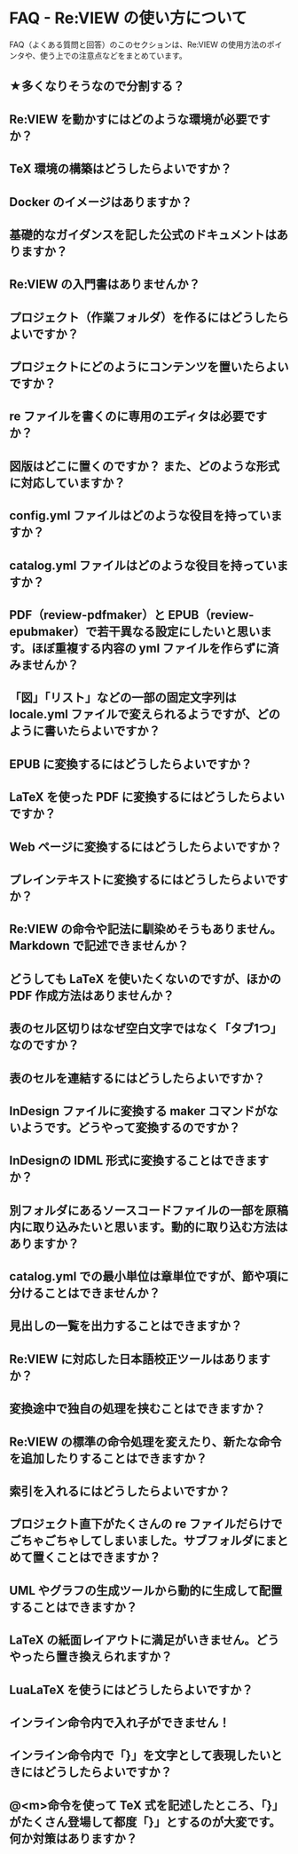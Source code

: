 # FAQ - Re:VIEW の使い方について

FAQ（よくある質問と回答）のこのセクションは、Re:VIEW の使用方法のポインタや、使う上での注意点などをまとめています。

★多くなりそうなので分割する？
----

## Re:VIEW を動かすにはどのような環境が必要ですか？

## TeX 環境の構築はどうしたらよいですか？

## Docker のイメージはありますか？

## 基礎的なガイダンスを記した公式のドキュメントはありますか？

## Re:VIEW の入門書はありませんか？

## プロジェクト（作業フォルダ）を作るにはどうしたらよいですか？

## プロジェクトにどのようにコンテンツを置いたらよいですか？

## re ファイルを書くのに専用のエディタは必要ですか？

## 図版はどこに置くのですか？ また、どのような形式に対応していますか？

## config.yml ファイルはどのような役目を持っていますか？

## catalog.yml ファイルはどのような役目を持っていますか？

## PDF（review-pdfmaker）と EPUB（review-epubmaker）で若干異なる設定にしたいと思います。ほぼ重複する内容の yml ファイルを作らずに済みませんか？

## 「図」「リスト」などの一部の固定文字列は locale.yml ファイルで変えられるようですが、どのように書いたらよいですか？

## EPUB に変換するにはどうしたらよいですか？

## LaTeX を使った PDF に変換するにはどうしたらよいですか？

## Web ページに変換するにはどうしたらよいですか？

## プレインテキストに変換するにはどうしたらよいですか？

## Re:VIEW の命令や記法に馴染めそうもありません。Markdown で記述できませんか？

## どうしても LaTeX を使いたくないのですが、ほかの PDF 作成方法はありませんか？

## 表のセル区切りはなぜ空白文字ではなく「タブ1つ」なのですか？

## 表のセルを連結するにはどうしたらよいですか？

## InDesign ファイルに変換する maker コマンドがないようです。どうやって変換するのですか？

## InDesignの IDML 形式に変換することはできますか？

## 別フォルダにあるソースコードファイルの一部を原稿内に取り込みたいと思います。動的に取り込む方法はありますか？

## catalog.yml での最小単位は章単位ですが、節や項に分けることはできませんか？

## 見出しの一覧を出力することはできますか？

## Re:VIEW に対応した日本語校正ツールはありますか？

## 変換途中で独自の処理を挟むことはできますか？

## Re:VIEW の標準の命令処理を変えたり、新たな命令を追加したりすることはできますか？

## 索引を入れるにはどうしたらよいですか？

## プロジェクト直下がたくさんの re ファイルだらけでごちゃごちゃしてしまいました。サブフォルダにまとめて置くことはできますか？

## UML やグラフの生成ツールから動的に生成して配置することはできますか？

## LaTeX の紙面レイアウトに満足がいきません。どうやったら置き換えられますか？

## LuaLaTeX を使うにはどうしたらよいですか？

## インライン命令内で入れ子ができません！

## インライン命令内で「}」を文字として表現したいときにはどうしたらよいですか？

## @\<m\>命令を使って TeX 式を記述したところ、「}」がたくさん登場して都度「\}」とするのが大変です。何か対策はありますか？


